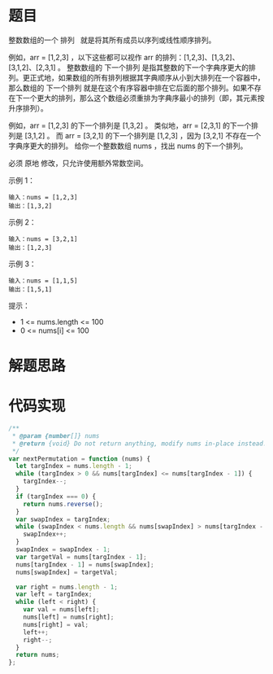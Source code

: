 # 题目

整数数组的一个 排列   就是将其所有成员以序列或线性顺序排列。

例如，arr = [1,2,3] ，以下这些都可以视作 arr 的排列：[1,2,3]、[1,3,2]、[3,1,2]、[2,3,1] 。
整数数组的 下一个排列 是指其整数的下一个字典序更大的排列。更正式地，如果数组的所有排列根据其字典顺序从小到大排列在一个容器中，那么数组的 下一个排列 就是在这个有序容器中排在它后面的那个排列。如果不存在下一个更大的排列，那么这个数组必须重排为字典序最小的排列（即，其元素按升序排列）。

例如，arr = [1,2,3] 的下一个排列是 [1,3,2] 。
类似地，arr = [2,3,1] 的下一个排列是 [3,1,2] 。
而 arr = [3,2,1] 的下一个排列是 [1,2,3] ，因为 [3,2,1] 不存在一个字典序更大的排列。
给你一个整数数组 nums ，找出 nums 的下一个排列。

必须 原地 修改，只允许使用额外常数空间。

示例 1：

```
输入：nums = [1,2,3]
输出：[1,3,2]
```

示例 2：

```
输入：nums = [3,2,1]
输出：[1,2,3]
```

示例 3：

```
输入：nums = [1,1,5]
输出：[1,5,1]
```

提示：

- 1 <= nums.length <= 100
- 0 <= nums[i] <= 100

# 解题思路

# 代码实现

```javascript
/**
 * @param {number[]} nums
 * @return {void} Do not return anything, modify nums in-place instead.
 */
var nextPermutation = function (nums) {
  let targIndex = nums.length - 1;
  while (targIndex > 0 && nums[targIndex] <= nums[targIndex - 1]) {
    targIndex--;
  }
  if (targIndex === 0) {
    return nums.reverse();
  }
  var swapIndex = targIndex;
  while (swapIndex < nums.length && nums[swapIndex] > nums[targIndex - 1]) {
    swapIndex++;
  }
  swapIndex = swapIndex - 1;
  var targetVal = nums[targIndex - 1];
  nums[targIndex - 1] = nums[swapIndex];
  nums[swapIndex] = targetVal;

  var right = nums.length - 1;
  var left = targIndex;
  while (left < right) {
    var val = nums[left];
    nums[left] = nums[right];
    nums[right] = val;
    left++;
    right--;
  }
  return nums;
};
```
